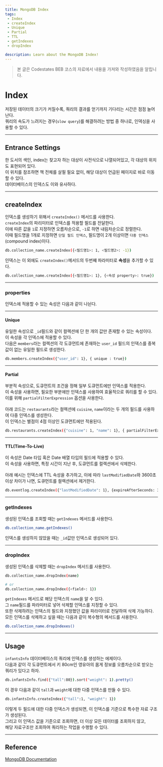 ```yaml
---
title: MongoDB Index
tags: 
 - Index
 - createIndex
 - Unique
 - Partial
 - TTL
 - getIndexes
 - dropIndex

description: Learn about the MongoDB Index!
---
```


> 본 글은 Codestates BEB 코스의 자료에서 내용을 가져와 작성하였음을 알립니다.  

<!-- {% include alert.html type="danger" title="Warning!" content="이 문서는 아직 미완성 문서입니다." %} -->

# Index
저장된 데이터의 크기가 커질수록, 쿼리의 결과를 얻기까지 기다리는 시간은 점점 늘어난다.  
쿼리의 속도가 느려지는 경우(`slow query`)를 해결하려는 방법 중 하나로, 인덱싱을 사용할 수 있다.  

---

## Entrance Settings
한 도서의 색인, index는 찾고자 하는 대상이 사전식으로 나열되어있고, 각 대상의 위치도 표현되어 있다.  
이 위치를 참조하면 책 전체를 살필 필요 없이, 해당 대상이 언급된 페이지로 바로 이동할 수 있다.  
데이터베이스의 인덱스도 이와 유사하다.  

---

## createIndex
인덱스를 생성하기 위해서 `createIndex()` 메서드를 사용한다.  
`createIndex`의 파리미터로 인덱스를 적용할 필드를 전달한다.  
이에 따른 값을 `1`로 지정하면 오름차순으로, `-1`로 하면 내림차순으로 정렬한다.  
이때 필드명을 1개로 지정하면 `단일 필드 인덱스`, 필드명이 2개 이상이면 `다중 인덱스`(compound index)이다.  
```bash
db.collection_name.createIndex({<필드명1>: 1, <필드명2>: -1})
```

인덱스는 이 외에도 `createIndex()`메서드의 두번쨰 파라미터로 **속성**을 추가할 수 있다.  
```bash
db.collection_name.createIndex({<필드명1>: 1}, {<속성 property>: true})
```

---

### properties
인덱스에 적용할 수 있는 속성은 다음과 같이 나뉜다.  

---

#### Unique
유일한 속성으로 `_id`필드와 같이 컬렉션에 단 한 개의 값만 존재할 수 있는 속성이다.  
이 속성을 각 인덱스에 적용할 수 있다.  
다음은 `members`라는 컬렉션의 각 도큐먼트에 존재하는 `user_id` 필드의 인덱스를 중복값이 없는 유일한 필드로 생성한다.  

```bash
db.members.createIndex({"user_id": 1}, { unique : true})
```

---

#### Partial
부분적 속성으로, 도큐먼트의 조건을 정해 일부 도큐먼트에만 인덱스를 적용한다.  
이 속성을 사용하면, 필요한 부분에만 인덱스를 사용하여 효율적으로 쿼리를 할 수 있다.  
이를 위해 `partialFilterExpression` 옵션을 사용한다.  
<br>
아래 코드는 `restaurants`라는 컬렉션에 `cuisine`, `name`이라는 두 개의 필드를 사용하여 다중 인덱스를 생성한다.  
이 인덱스는 별점이 4점 이상인 도큐먼트에만 적용된다.  
```bash
db.restaurants.createIndex({"cuisine": 1, "name": 1}, { partialFilterExpression : { rating: {$gt:4}})
```

---

#### TTL(Time-To-Live)
이 속성은 Date 타입 혹은 Date 배열 타입의 필드에 적용할 수 있다.  
이 속성을 사용하면, 특정 시간이 지난 후, 도큐먼트를 컬렉션에서 삭제한다.  
<br>
아래 예시는 인덱스에 TTL 속성을 추가하고, 이에 따라 `lastModifiedDate`와 3600초 이상 차이가 나면, 도큐먼트를 컬렉션에서 제거한다.  
```bash
db.eventlog.createIndex({"lastModifiedDate": 1}, {expireAfterSeconds: 3600})
```

---

### getIndexes
생성된 인덱스를 조회할 때는 `getIndexes` 메서드를 사용한다.  
```bash
db.collection_name.getIndexes()
```
인덱스를 생성하지 않았을 때는 `_id`값만 인덱스로 생성되어 있다.  

---

### dropIndex
생성된 인덱스를 삭제할 때는 `dropIndex` 메서드를 사용한다.  
```bash
db.collection_name.dropIndex(name)

# or
db.collection_name.dropIndex({<field>: 1})
```
`getIndexes` 메서드로 해당 인덱스의 `name`을 알 수 있다.  
그 `name`필드를 파라미터로 넣어 삭제할 인덱스를 지정할 수 있다.  
또한 삭제하려는 인덱스의 필드와 지정했던 값을 파라미터로 전달하여 삭제 가능하다.
<br>
모든 인덱스를 삭제하고 싶을 때는 다음과 같이 복수형의 메서드를 사용한다.  
```bash
db.collection_name.dropIndexes()
```

---

## Usage
`infantsInfo` 데이터베이스의 쿼리에 인덱스를 생성하는 에제이다.  
다음과 같이 각 도큐먼트에서 키 80cm인 영유아의 몸게 정보를 오름차순으로 받오는 쿼리가 있다고 하자.  

```bash
db.infantsInfo.find({"tall":80}).sort("weight": 1).pretty()
```

이 경우 다음과 같이 `tall`과 `weight`에 대한 다중 인덱스를 만들 수 있다.  

```bash
db.infantsInfo.createIndex({"tall":1, "weight": 1})
```

이렇게 두 필드에 대한 다중 인덱스가 생성되면, 이 인덱스를 기준으로 특수한 자료 구조가 생성된다.  
그리고 이 인덱스 값을 기준으로 조회하면, 더 이상 모든 데이터를 조회하지 않고,  
해당 자료구조만 조회하여 쿼리하는 작업을 수행할 수 있다.  

---

## Reference
[MongoDB Documentation](https://www.mongodb.com/docs/manual/core/index-unique/)
